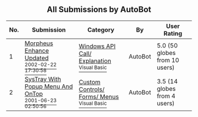 ﻿<div align="center">

## All Submissions by AutoBot

</div>

No.  | Submission | Category | By   | User Rating
---- | ---------- | -------- | ---- | -----------
1 | [Morpheus Enhance Updated<br /><sup>2002-02-22 17:30:58</sup>](https://github.com/Planet-Source-Code/autobot-morpheus-enhance-updated__1-32013) | [Windows API Call/ Explanation<br /><sup>Visual Basic</sup>](../ByCategory/windows-api-call-explanation__1-39.md) | AutoBot | 5.0 (50 globes from 10 users)
2 | [SysTray With Popup Menu And OnTop<br /><sup>2001-06-23 02:50:56</sup>](https://github.com/Planet-Source-Code/autobot-systray-with-popup-menu-and-ontop__1-24335) | [Custom Controls/ Forms/  Menus<br /><sup>Visual Basic</sup>](../ByCategory/custom-controls-forms-menus__1-4.md) | AutoBot | 3.5 (14 globes from 4 users)
